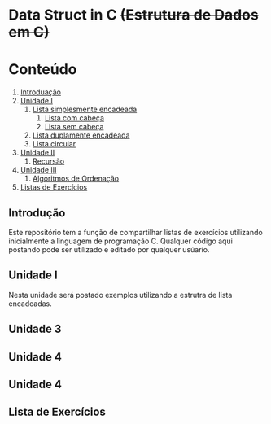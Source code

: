 # Data Struct in C ~~(Estrutura de Dados em C)~~



# Conteúdo 
1. [Introduação](#introduction)
2. [Unidade I](#unidade1)
    1. [Lista simplesmente encadeada](#listas)
    	1. [Lista  com cabeça](#ccabeca)
    	2. [Lista sem cabeça](#scabeca)
    2. [Lista duplamente encadeada](#listasd)
    3. [Lista circular](#listac)
3. [Unidade II](unidade2)
	1. [Recursão](#recursao)
4. [Unidade III](#unidade3)
	1. [Algoritmos de Ordenação](#ordena)
5. [Listas de Exercícios](#listasexe)


## Introdução <a name="introduction"></a>
Este repositório tem a função de compartilhar listas de exercícios  utilizando inicialmente a linguagem de programação C. Qualquer código aqui postando pode ser utilizado e editado por qualquer usúario.



## Unidade I <a name="unidade1"></a>
Nesta unidade será postado exemplos utilizando a estrutra de lista encadeadas.

## Unidade 3 <a name="unidade2"></a>

## Unidade 4 <a name="unidad3"></a>

## Unidade 4 <a name="unidad3"></a>

## Lista de Exercícios <a name="listasexe"></a>


